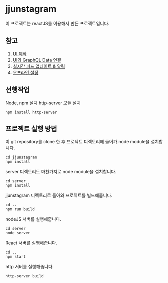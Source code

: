 # jjunstagram
이 프로젝트는 reactJS를 이용해서 만든 프로젝트입니다.

## 참고
<ol>
<li><a href="https://pusher.com/tutorials/instagram-clone-part-1">UI 제작</a></li>

<li>
<a href="https://pusher.com/tutorials/instagram-clone-part-2">UI와 GraphQL Data 연결</a></li>

<li> 
<a href="https://pusher.com/tutorials/instagram-clone-part-3">실시간 피드 업데이트 & 알림</a>
</li>

<li><a href="https://pusher.com/tutorials/instagram-clone-part-4">오프라인 설정</a>

</li>
</ol>

## 선행작업
Node, npm 설치
http-server 모듈 설치
```
npm install http-server
```

## 프로젝트 실행 방법
이 git repository를 clone 한 후 프로젝트 디렉토리에 들어가 node module을 설치합니다.
```
cd jjunstagram
npm install
```
server 디렉토리도 마찬가지로 node module을 설치합니다.
```
cd server
npm install
```
jjunstagram 디렉토리로 돌아와 프로젝트를 빌드해줍니다.
```
cd ..
npm run build
```
nodeJS 서버를 실행해줍니다.
```
cd server
node server
```
React 서버를 실행해줍니다.
```
cd ..
npm start
```
http 서버를 실행해줍니다.
```
http-server build
```
